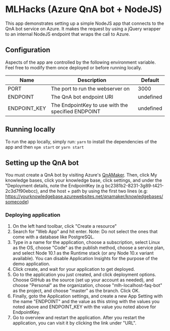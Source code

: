 # MLHacks (Azure QnA bot + NodeJS)

This app demonstrates setting up a simple NodeJS app that connects to the QnA bot service on Azure. It makes the request by using a jQuery wrapper to an internal NodeJS endpoint that wraps the call to Azure. 

## Configuration
Aspects of the app are controlled by the following environment variable. Feel free to modify them once deployed or before running locally.

| Name  | Description  | Default  |
|---|---|---|
|  PORT | The port to run the webserver on | 3000  |
|  ENDPOINT |  The QnA bot endpoint URI |  undefined |
|  ENDPOINT_KEY | The EndpointKey to use with the specified ENDPOINT | undefined |


## Running locally
To run the app locally, simply run:
`yarn` to install the dependencies of the app and then `npm start` or `yarn start`

## Setting up the QnA bot
You must create a QnA bot by visiting Azure's [QnAMaker](https://www.qnamaker.ai/Create). Then, click My knowledge bases, click your knowledge base, click settings, and under the "Deployment details, note the EndpointKey (e.g bc2381b2-8231-3g89-t421-2c3d7f90ebcc), and the host + path by using the first two lines (e.g: https://yourknowledgebase.azurewebsites.net/qnamaker/knowledgebases/somecode)

### Deploying application
1. On the left hand toolbar, click "Create a resource"
2. Search for "Web App" and hit enter. Note: Do not select the ones that come with a database like PostgreSQL.
3. Type in a name for the application, choose a subscription, select Linux as the OS, choose "Code" as the publish method, choose a service plan, and select Node 10.1 as the Runtime stack (or any Node 10.x variant available). You can disable Application Insights for the purpose of the demo application.
4. Click create, and wait for your application to get deployed.
5. Go to the application you just created, and click deployment options. Choose GitHub as the source (set up your account as needed), and choose "Personal" as the organization, choose "mlh-localhost-faq-bot" as the project, and choose "master" as the branch. Click OK.
6. Finally, goto the Application settings,  and create a new App Setting with the name "ENDPOINT" and the value as this string with the values you noted above and ENDPOINT_KEY with the value you noted above for EndpointKey.
7. Go to overview and restart the application. After you restart the application, you can visit it by clicking the link under "URL". 
